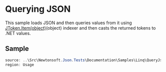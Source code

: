 ﻿# Querying JSON

This sample loads JSON and then queries values from it using [JToken.Item(object)](/API/newtonsoft/json/linq/jtoken/#property-item)(object) indexer and then casts the returned tokens to .NET values.

## Sample

```csharp Usage
source: ..\Src\Newtonsoft.Json.Tests\Documentation\Samples\Linq\QueryJson.cs
region: Usage
```
